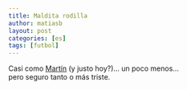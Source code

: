 ```yaml
---
title: Maldita rodilla
author: matiasb
layout: post
categories: [es]
tags: [futbol]
---
```

Casi como <a title="Maldita rodilla" href="http://www.ole.clarin.com/notas/2008/08/24/futbollocal/01745295.html" target="_blank">Martín</a> (y justo hoy?)&#8230; un poco menos&#8230;  
pero seguro tanto o más triste.